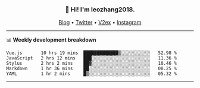 <h3 align="center">👋 Hi! I'm leozhang2018.</h3>
<p align="center">
  <a href="https://code.leozhang2018.me">Blog</a> •
  <a href="https://twitter.com/leozhang2018">Twitter</a> •
  <a href="https://www.v2ex.com/member/leozhang">V2ex</a> •
  <a href="https://www.instagram.com/leozhanghere">Instagram</a>
</p>

-------

📊 **Weekly development breakdown**
<!--START_SECTION:waka-->
```text
Vue.js       10 hrs 19 mins  █████████████▒░░░░░░░░░░░   52.98 % 
JavaScript   2 hrs 12 mins   ███░░░░░░░░░░░░░░░░░░░░░░   11.36 % 
Stylus       2 hrs 2 mins    ██▓░░░░░░░░░░░░░░░░░░░░░░   10.46 % 
Markdown     1 hr 36 mins    ██░░░░░░░░░░░░░░░░░░░░░░░   08.25 % 
YAML         1 hr 2 mins     █▒░░░░░░░░░░░░░░░░░░░░░░░   05.32 % 
```
<!--END_SECTION:waka-->
-------
